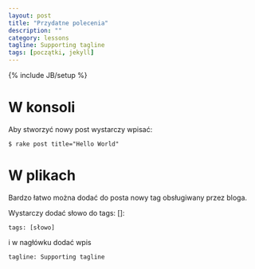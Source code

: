 ```yaml
---
layout: post
title: "Przydatne polecenia"
description: ""
category: lessons
tagline: Supporting tagline
tags: [początki, jekyll]
---
```

{% include JB/setup %}

# W konsoli

Aby stworzyć nowy post wystarczy wpisać: 

	$ rake post title="Hello World"

# W plikach

Bardzo łatwo można dodać do posta nowy tag obsługiwany przez bloga. 

Wystarczy dodać słowo do tags: []:

	tags: [słowo]

i w nagłówku dodać wpis

	tagline: Supporting tagline
	

